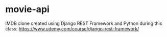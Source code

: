 # movie-api

IMDB clone created using Django REST Framework and Python during this class: https://www.udemy.com/course/django-rest-framework/
